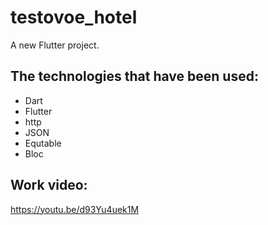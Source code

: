 # testovoe_hotel

A new Flutter project.

## The technologies that have been used:

  - Dart
  - Flutter
  - http
  - JSON
  - Equtable
  - Bloc

## Work video:

https://youtu.be/d93Yu4uek1M
